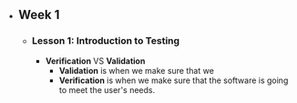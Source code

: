 - ## Week 1
	- ### Lesson 1: Introduction to Testing
		- **Verification** VS **Validation**
			- **Validation** is when we make sure that we
			- **Verification** is when we make sure that the software is going to meet the user's needs.